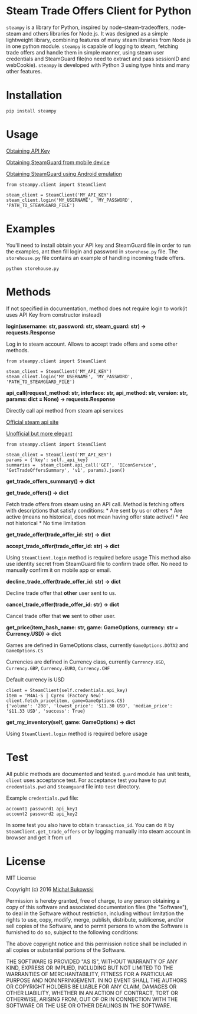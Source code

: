 Steam Trade Offers Client for Python
=======

`steampy` is a library for Python, inspired by node-steam-tradeoffers, node-steam and others libraries for Node.js.
It was designed as a simple lightweight library, combining features of many steam libraries from Node.js in one python module.
`steampy` is capable of logging to steam, fetching trade offers and handle them in simple manner, using steam user credentials
and SteamGuard file(no need to extract and pass sessionID and webCookie).
`steampy` is developed with Python 3 using type hints and many other features.

Installation
============

```
pip install steampy
```

Usage
=======
[Obtaining API Key](http://steamcommunity.com/dev/apikey)

[Obtaining SteamGuard from mobile device]( https://github.com/SMVampire/SteamBotDev/wiki )

[Obtaining SteamGuard using Android emulation]( https://github.com/codepath/android_guides/wiki/Genymotion-2.0-Emulators-with-Google-Play-support)

```
from steampy.client import SteamClient

steam_client = SteamClient('MY_API_KEY')
steam_client.login('MY_USERNAME', 'MY_PASSWORD', 'PATH_TO_STEAMGUARD_FILE')
```

Examples
========

You'll need to install obtain your API key and SteamGuard file in order to run the examples, 
ant then fill login and password in `storehose.py` file.
The `storehouse.py` file contains an example of handling incoming trade offers.

```
python storehouse.py
```

Methods
=======

If not specified in documentation, method does not require login to work(it uses API Key from constructor instead)


**login(username: str, password: str, steam_guard: str) -> requests.Response**

Log in to steam account. Allows to accept trade offers and some other methods.

```
from steampy.client import SteamClient

steam_client = SteamClient('MY_API_KEY')
steam_client.login('MY_USERNAME', 'MY_PASSWORD', 'PATH_TO_STEAMGUARD_FILE')
```

**api_call(request_method: str, interface: str, api_method: str, version: str, params: dict = None) -> requests.Response**

Directly call api method from steam api services

[Official steam api site](https://developer.valvesoftware.com/wiki/Steam_Web_API)

[Unofficial but more elegant](https://lab.xpaw.me/steam_api_documentation.html)

```
from steampy.client import SteamClient

steam_client = SteamClient('MY_API_KEY')
params = {'key': self._api_key}
summaries =  steam_client.api_call('GET', 'IEconService', 'GetTradeOffersSummary', 'v1', params).json()
```
**get_trade_offers_summary() -> dict**


**get_trade_offers() -> dict**

Fetch trade offers from steam using an API call.
Method is fetching offers with descriptions that satisfy conditions:
    * Are sent by us or others
    * Are active (means no historical, does not mean having offer state active!)
    * Are not historical
    * No time limitation
    
**get_trade_offer(trade_offer_id: str) -> dict**


**accept_trade_offer(trade_offer_id: str) -> dict**

Using `SteamClient.login` method is required before usage
This method also use identity secret from SteamGuard file to confirm trade offer.
No need to manually confirm it on mobile app or email.

**decline_trade_offer(trade_offer_id: str) -> dict**

Decline trade offer that **other** user sent to us.

**cancel_trade_offer(trade_offer_id: str) -> dict**

Cancel trade offer that **we** sent to other user.

**get_price(item_hash_name: str, game: GameOptions, currency: str = Currency.USD) -> dict**

Games are defined in GameOptions class, currently `GameOptions.DOTA2` and `GameOptions.CS`

Currencies are defined in Currency class, currently `Currency.USD`, `Currency.GBP`, `Currency.EURO`, `Currency.CHF`

Default currency is USD

```
client = SteamClient(self.credentials.api_key)
item = 'M4A1-S | Cyrex (Factory New)'
client.fetch_price(item, game=GameOptions.CS)
{'volume': '208', 'lowest_price': '$11.30 USD', 'median_price': '$11.33 USD', 'success': True}
```

**get_my_inventory(self, game: GameOptions) -> dict**

Using `SteamClient.login` method is required before usage

Test
====

All public methods are documented and tested. 
`guard` module has unit tests, `client` uses acceptance test.
For acceptance test you have to put `credentials.pwd` and `Steamguard` file into `test` directory.

Example `credentials.pwd` file:

```
account1 password1 api_key1
account2 password2 api_key2
```

In some test you also have to obtain `transaction_id`.
You can do it by `SteamClient.get_trade_offers` or by logging manually into steam account in browser and get it from url

License
=======

MIT License

Copyright (c) 2016 [Michał Bukowski](gigibukson@gmail.com)

Permission is hereby granted, free of charge, to any person obtaining a copy
of this software and associated documentation files (the "Software"), to deal
in the Software without restriction, including without limitation the rights
to use, copy, modify, merge, publish, distribute, sublicense, and/or sell
copies of the Software, and to permit persons to whom the Software is
furnished to do so, subject to the following conditions:

The above copyright notice and this permission notice shall be included in all
copies or substantial portions of the Software.

THE SOFTWARE IS PROVIDED "AS IS", WITHOUT WARRANTY OF ANY KIND, EXPRESS OR
IMPLIED, INCLUDING BUT NOT LIMITED TO THE WARRANTIES OF MERCHANTABILITY,
FITNESS FOR A PARTICULAR PURPOSE AND NONINFRINGEMENT. IN NO EVENT SHALL THE
AUTHORS OR COPYRIGHT HOLDERS BE LIABLE FOR ANY CLAIM, DAMAGES OR OTHER
LIABILITY, WHETHER IN AN ACTION OF CONTRACT, TORT OR OTHERWISE, ARISING FROM,
OUT OF OR IN CONNECTION WITH THE SOFTWARE OR THE USE OR OTHER DEALINGS IN THE
SOFTWARE.
